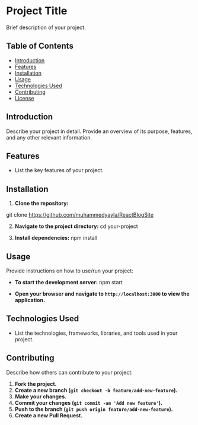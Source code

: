 # Project Title

Brief description of your project.

## Table of Contents

- [Introduction](#introduction)
- [Features](#features)
- [Installation](#installation)
- [Usage](#usage)
- [Technologies Used](#technologies-used)
- [Contributing](#contributing)
- [License](#license)

## Introduction

Describe your project in detail. Provide an overview of its purpose, features, and any other relevant information.

## Features

- List the key features of your project.

## Installation

1. **Clone the repository:**

git clone https://github.com/muhammedyayla/ReactBlogSite

2. **Navigate to the project directory:**
  cd your-project

3. **Install dependencies:**
npm install


## Usage

Provide instructions on how to use/run your project:

- **To start the development server:**
npm start

- **Open your browser and navigate to `http://localhost:3000` to view the application.**

## Technologies Used

- List the technologies, frameworks, libraries, and tools used in your project.

## Contributing

Describe how others can contribute to your project:

1. **Fork the project.**
2. **Create a new branch (`git checkout -b feature/add-new-feature`).**
3. **Make your changes.**
4. **Commit your changes (`git commit -am 'Add new feature'`).**
5. **Push to the branch (`git push origin feature/add-new-feature`).**
6. **Create a new Pull Request.**

